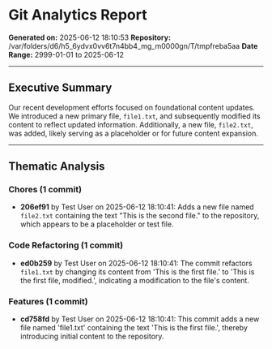 # Git Analytics Report

**Generated on:** 2025-06-12 18:10:53
**Repository:** /var/folders/d6/h5_6ydvx0vv6t7n4bb4_mg_m0000gn/T/tmpfreba5aa
**Date Range:** 2999-01-01 to 2025-06-12

---

## Executive Summary

Our recent development efforts focused on foundational content updates. We introduced a new primary file, `file1.txt`, and subsequently modified its content to reflect updated information. Additionally, a new file, `file2.txt`, was added, likely serving as a placeholder or for future content expansion.

---

## Thematic Analysis


### Chores (1 commit)

- **206ef91** by Test User on 2025-06-12 18:10:41: Adds a new file named `file2.txt` containing the text "This is the second file." to the repository, which appears to be a placeholder or test file.


### Code Refactoring (1 commit)

- **ed0b259** by Test User on 2025-06-12 18:10:41: The commit refactors `file1.txt` by changing its content from 'This is the first file.' to 'This is the first file, modified.', indicating a modification to the file's content.


### Features (1 commit)

- **cd758fd** by Test User on 2025-06-12 18:10:41: This commit adds a new file named 'file1.txt' containing the text 'This is the first file.', thereby introducing initial content to the repository.

